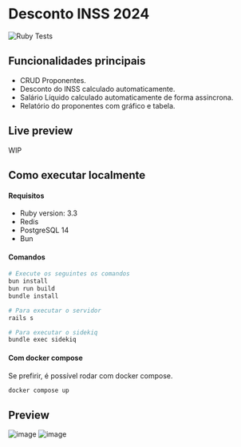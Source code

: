 # Desconto INSS 2024

![Ruby Tests](https://github.com/parkournick3/desconto-inss/actions/workflows/ruby.yml/badge.svg)

## Funcionalidades principais

- CRUD Proponentes.
- Desconto do INSS calculado automaticamente.
- Salário Líquido calculado automaticamente de forma assincrona.
- Relatório do proponentes com gráfico e tabela.

## Live preview

WIP

## Como executar localmente

#### Requisitos

- Ruby version: 3.3
- Redis
- PostgreSQL 14
- Bun

#### Comandos

```bash
# Execute os seguintes os comandos
bun install
bun run build
bundle install

# Para executar o servidor
rails s

# Para executar o sidekiq
bundle exec sidekiq
```

#### Com docker compose

Se prefirir, é possível rodar com docker compose.

```bash
docker compose up
```

## Preview

![image](https://github.com/parkournick3/desconto-inss/assets/131922314/15fdfdce-97bb-4b01-b392-dd1d509d3050)
![image](https://github.com/parkournick3/desconto-inss/assets/131922314/89f89d34-431f-48e0-af20-8dc497051d01)
